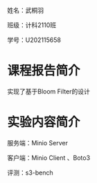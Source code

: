 姓名：武桐羽

班级：计科2110班

学号：U202115658



# 课程报告简介

实现了基于Bloom Filter的设计

# 实验内容简介

服务端：Minio Server

客户端：Minio Client 、Boto3

评测：s3-bench